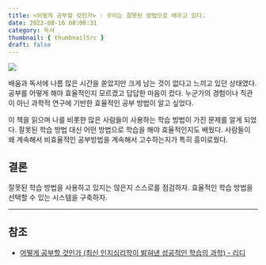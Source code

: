 ```yaml
---
title: <어떻게 공부할 것인가> - 우리는 잘못된 방법으로 배우고 있다.
date: 2022-08-16 08:08:31
category: 독서
thumbnail: { thumbnailSrc }
draft: false
---
```


![](https://i.imgur.com/woZtZRk.png)

배움과 독서에 나름 많은 시간을 쏟았지만 크게 남는 것이 없다고 느끼고 있던 상태였다. 공부를 어떻게 해야 효율적인지 모르겠고 답답한 마음이 컸다. 누군가의 경험이나 직관이 아닌 과학적 연구에 기반한 효율적인 공부 방법이 알고 싶었다.

이 책을 읽으며 나를 비롯한 많은 사람들이 사용하는 학습 방법이 가진 문제를 알게 되었다. 잘못된 학습 방법 대신 어떤 방법으로 학습을 해야 효율적인지도 배웠다. 사람들이 왜 계속해서 비효율적인 공부방법을 계속해서 고수하는지가 특히 흥미로웠다.

## 결론

잘못된 학습 방법을 사용하고 있지는 않은지 스스로를 점검하자. 효율적인 학습 방법을 선택할 수 있는 시스템을 구축하자.

---

## 참조

- [어떻게 공부할 것인가 (최신 인지심리학이 밝혀낸 성공적인 학습의 과학) - 리디](https://ridibooks.com/books/593000432)
